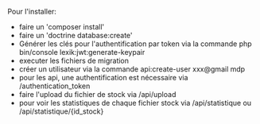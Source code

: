 Pour l'installer: 
- faire un 'composer install'
- faire un 'doctrine database:create'
- Générer les clés pour l'authentification par token via la commande php bin/console lexik:jwt:generate-keypair
- executer les fichiers de migration
- créer un utilisateur via la commande  api:create-user xxx@gmail mdp
- pour les api, une authentification est nécessaire via /authentication_token
- faire l'upload du fichier de stock via /api/upload 
- pour voir les statistiques de chaque fichier stock via /api/statistique ou /api/statistique/{id_stock}
